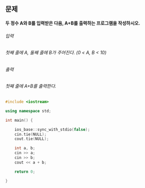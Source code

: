 ## 문제
#### 두 정수 A와 B를 입력받은 다음, A+B를 출력하는 프로그램을 작성하시오.

###### 입력
###### 첫째 줄에 A, 둘째 줄에 B가 주어진다. (0 < A, B < 10)

###### 출력
###### 첫째 줄에 A+B를 출력한다.
```c++
#include <iostream>

using namespace std;

int main() {

	ios_base::sync_with_stdio(false);
	cin.tie(NULL);
	cout.tie(NULL);

	int a, b;
	cin >> a;
	cin >> b;
	cout << a + b;

	return 0;

}
```
